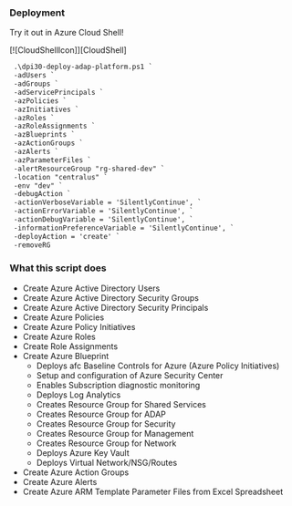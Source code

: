 
### Deployment

Try it out in Azure Cloud Shell!

[![CloudShellIcon]][CloudShell]

```ps
 .\dpi30-deploy-adap-platform.ps1 `
 -adUsers `
 -adGroups `
 -adServicePrincipals `
 -azPolicies `
 -azInitiatives `
 -azRoles `
 -azRoleAssignments `
 -azBlueprints `
 -azActionGroups `
 -azAlerts `
 -azParameterFiles `
 -alertResourceGroup "rg-shared-dev" `
 -location "centralus" `
 -env "dev" ` 
 -debugAction `
 -actionVerboseVariable = 'SilentlyContinue', `
 -actionErrorVariable = 'SilentlyContinue', `
 -actionDebugVariable = 'SilentlyContinue', `
 -informationPreferenceVariable = 'SilentlyContinue', `
 -deployAction = 'create' `
 -removeRG
```

### What this script does
- Create Azure Active Directory Users
- Create Azure Active Directory Security Groups
- Create Azure Active Directory Security Principals
- Create Azure Policies
- Create Azure Policy Initiatives
- Create Azure Roles
- Create Role Assignments
- Create Azure Blueprint
	- Deploys afc Baseline Controls for Azure (Azure Policy Initiatives)
	- Setup and  configuration of Azure Security Center
	- Enables Subscription diagnostic monitoring
	- Deploys Log Analytics
	- Creates Resource Group for Shared Services
	- Creates Resource Group for ADAP
	- Creates Resource Group for Security
	- Creates Resource Group for Management
	- Creates Resource Group for Network
	- Deploys Azure Key Vault
	- Deploys Virtual Network/NSG/Routes
- Create Azure Action Groups
- Create Azure Alerts  
- Create Azure ARM Template Parameter Files from Excel Spreadsheet